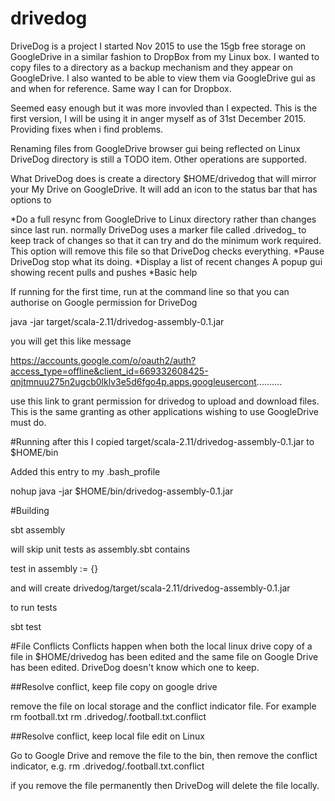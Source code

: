 # drivedog

DriveDog is a project I started Nov 2015 to use the 15gb free storage on GoogleDrive in a similar fashion to DropBox from my Linux box. I wanted to copy files to a directory as a backup mechanism and they appear on GoogleDrive. I also wanted to be able to view them via GoogleDrive gui as and when for reference. Same way I can for Dropbox.

Seemed easy enough but it was more invovled than I expected.  This is the first version, I will be using it in anger myself as of 31st December 2015. Providing fixes when i find problems.

Renaming files from GoogleDrive browser gui being reflected on Linux DriveDog directory is still a TODO item. Other operations are supported.

What DriveDog does is create a directory $HOME/drivedog that will mirror your My Drive on GoogleDrive. It will add an icon to the status bar that has options to

*Do a full resync from GoogleDrive to Linux directory rather than changes since last run.
	normally DriveDog uses a marker file called .drivedog_<hostname> to keep track of changes so that it can try and do the minimum work required. This option will remove this file so that DriveDog checks everything.
*Pause DriveDog
	stop what its doing.
*Display a list of recent changes
	A popup gui showing recent pulls and pushes
*Basic help

If running for the first time, run at the command line so that you can authorise on Google permission for DriveDog

java -jar target/scala-2.11/drivedog-assembly-0.1.jar

you will get this like message

  https://accounts.google.com/o/oauth2/auth?access_type=offline&client_id=669332608425-qnjtmnuu275n2ugcb0lklv3e5d6fgo4p.apps.googleusercont..........

use this link to grant permission for drivedog to upload and download files. This is the same granting as other applications wishing to use GoogleDrive must do.

#Running after this
I copied target/scala-2.11/drivedog-assembly-0.1.jar to $HOME/bin

Added this entry to my .bash_profile

nohup java -jar $HOME/bin/drivedog-assembly-0.1.jar 

#Building

sbt assembly

will skip unit tests as assembly.sbt contains

test in assembly := {}

and will create
drivedog/target/scala-2.11/drivedog-assembly-0.1.jar

to run tests

sbt test


#File Conflicts
Conflicts happen when both the local linux drive copy of a file in $HOME/drivedog has been edited and the same file on Google Drive has been edited. DriveDog doesn't know which one to keep.

##Resolve conflict, keep file copy on google drive

remove the file on local storage and the conflict indicator file. For example
rm football.txt
rm .drivedog/.football.txt.conflict

##Resolve conflict, keep local file edit on Linux

Go to Google Drive and remove the file to the bin, then remove the conflict indicator, e.g.
rm .drivedog/.football.txt.conflict

if you remove the file permanently then DriveDog will delete the file locally.

